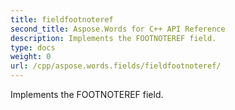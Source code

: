 ```yaml
---
title: fieldfootnoteref
second_title: Aspose.Words for C++ API Reference
description: Implements the FOOTNOTEREF field. 
type: docs
weight: 0
url: /cpp/aspose.words.fields/fieldfootnoteref/
---
```


Implements the FOOTNOTEREF field. 

